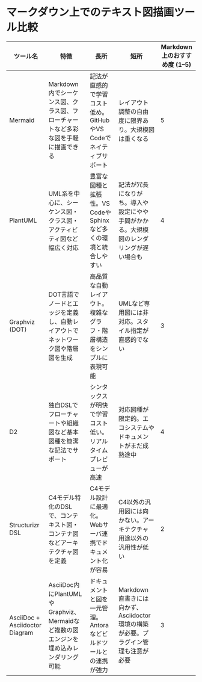 # マークダウン上でのテキスト図描画ツール比較

| ツール名                        | 特徴                                                                                     | 長所                                                                                 | 短所                                                                                      | Markdown上のおすすめ度 (1–5) |
|---------------------------------|------------------------------------------------------------------------------------------|--------------------------------------------------------------------------------------|--------------------------------------------------------------------------------------------|------------------------------|
| Mermaid                         | Markdown内でシーケンス図、クラス図、フローチャートなど多彩な図を手軽に描画できる         | 記法が直感的で学習コスト低め。GitHubやVS Codeでネイティブサポート                      | レイアウト調整の自由度に限界あり。大規模図は重くなる                                       | 5                            |
| PlantUML                        | UML系を中心に、シーケンス図・クラス図・アクティビティ図など幅広く対応                  | 豊富な図種と拡張性。VS CodeやSphinxなど多くの環境と統合しやすい                        | 記法が冗長になりがち。導入や設定にやや手間がかかる。大規模図のレンダリングが遅い場合も  | 4                            |
| Graphviz (DOT)                  | DOT言語でノードとエッジを定義し、自動レイアウトでネットワーク図や階層図を生成            | 高品質な自動レイアウト。複雑なグラフ・階層構造をシンプルに表現可能                     | UMLなど専用図には非対応。スタイル指定が直感的でない                                         | 3                            |
| D2                              | 独自DSLでフローチャートや組織図など基本図種を簡潔な記法でサポート                      | シンタックスが明快で学習コスト低い。リアルタイムプレビューが高速                      | 対応図種が限定的。エコシステムやドキュメントがまだ成熟途中                                 | 4                            |
| Structurizr DSL                 | C4モデル特化のDSLで、コンテキスト図・コンテナ図などアーキテクチャ図を定義              | C4モデル設計に最適化。Webサーバ連携でドキュメント化が容易                            | C4以外の汎用図には向かない。アーキテクチャ用途以外の汎用性が低い                          | 2                            |
| AsciiDoc + Asciidoctor Diagram  | AsciiDoc内にPlantUMLやGraphviz、Mermaidなど複数の図エンジンを埋め込みレンダリング可能 | ドキュメントと図を一元管理。Antoraなどビルドツールとの連携が強力                     | Markdown直書きには向かず、Asciidoctor環境の構築が必要。プラグイン管理も注意が必要         | 3                            |
